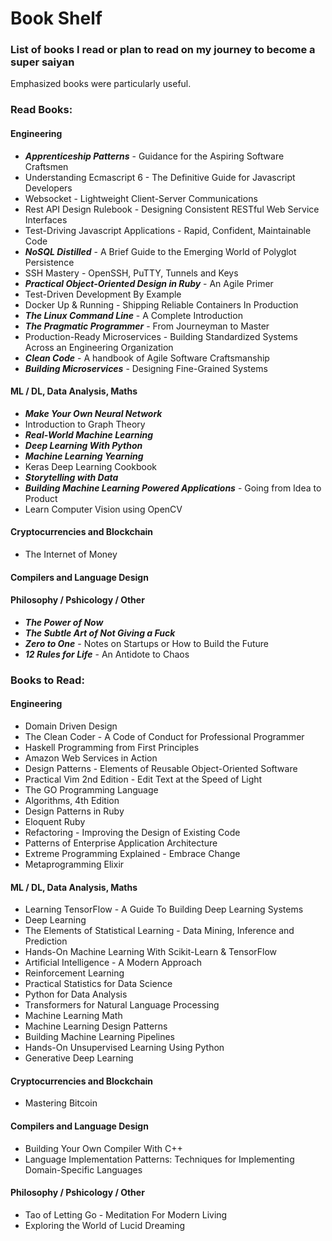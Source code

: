 # Book Shelf
### List of books I read or plan to read on my journey to become a super saiyan
Emphasized books were particularly useful.

### Read Books:
#### Engineering
- **_Apprenticeship Patterns_** - Guidance for the Aspiring Software Craftsmen
-  Understanding Ecmascript 6 - The Definitive Guide for Javascript Developers
-  Websocket - Lightweight Client-Server Communications
-  Rest API Design Rulebook - Designing Consistent RESTful Web Service
    Interfaces
-  Test-Driving Javascript Applications - Rapid, Confident, Maintainable Code
- **_NoSQL Distilled_** - A Brief Guide to the Emerging World of Polyglot Persistence
-  SSH Mastery - OpenSSH, PuTTY, Tunnels and Keys
- **_Practical Object-Oriented Design in Ruby_** - An Agile Primer
- Test-Driven Development By Example
- Docker Up & Running - Shipping Reliable Containers In Production
- **_The Linux Command Line_** - A Complete Introduction
- **_The Pragmatic Programmer_** - From Journeyman to Master
- Production-Ready Microservices - Building Standardized Systems Across an
    Engineering Organization
- **_Clean Code_** - A handbook of Agile Software Craftsmanship
- **_Building Microservices_** - Designing Fine-Grained Systems

#### ML / DL, Data Analysis, Maths
- **_Make Your Own Neural Network_**
- Introduction to Graph Theory
- **_Real-World Machine Learning_**
- **_Deep Learning With Python_**
- **_Machine Learning Yearning_**
- Keras Deep Learning Cookbook
- **_Storytelling with Data_**
- **_Building Machine Learning Powered Applications_** - Going from Idea to
    Product
- Learn Computer Vision using OpenCV

#### Cryptocurrencies and Blockchain
- The Internet of Money

#### Compilers and Language Design

#### Philosophy / Pshicology / Other
- **_The Power of Now_**
- **_The Subtle Art of Not Giving a Fuck_**
- **_Zero to One_** - Notes on Startups or How to Build the Future
- **_12 Rules for Life_** - An Antidote to Chaos

### Books to Read:
#### Engineering
- Domain Driven Design
- The Clean Coder - A Code of Conduct for Professional Programmer
- Haskell Programming from First Principles
- Amazon Web Services in Action
- Design Patterns - Elements of Reusable Object-Oriented Software
- Practical Vim 2nd Edition - Edit Text at the Speed of Light
- The GO Programming Language
- Algorithms, 4th Edition
- Design Patterns in Ruby
- Eloquent Ruby
- Refactoring - Improving the Design of Existing Code
- Patterns of Enterprise Application Architecture
- Extreme Programming Explained - Embrace Change
- Metaprogramming Elixir

#### ML / DL, Data Analysis, Maths
- Learning TensorFlow - A Guide To Building Deep Learning Systems
- Deep Learning
- The Elements of Statistical Learning - Data Mining, Inference and Prediction
- Hands-On Machine Learning With Scikit-Learn & TensorFlow
- Artificial Intelligence - A Modern Approach
- Reinforcement Learning
- Practical Statistics for Data Science
- Python for Data Analysis
- Transformers for Natural Language Processing
- Machine Learning Math
- Machine Learning Design Patterns
- Building Machine Learning Pipelines
- Hands-On Unsupervised Learning Using Python
- Generative Deep Learning

#### Cryptocurrencies and Blockchain
- Mastering Bitcoin

#### Compilers and Language Design
- Building Your Own Compiler With C++
- Language Implementation Patterns: Techniques for Implementing Domain-Specific
    Languages

#### Philosophy / Pshicology / Other
- Tao of Letting Go - Meditation For Modern Living
- Exploring the World of Lucid Dreaming
